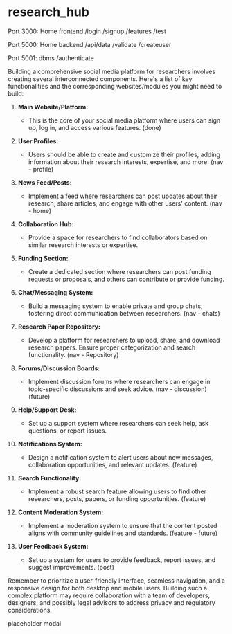 # research_hub

Port 3000: Home frontend
/login
/signup
/features
/test

Port 5000: Home backend
/api/data
/validate
/createuser

Port 5001: dbms
/authenticate







Building a comprehensive social media platform for researchers involves creating several interconnected components. Here's a list of key functionalities and the corresponding websites/modules you might need to build:

1. **Main Website/Platform:**
   - This is the core of your social media platform where users can sign up, log in, and access various features.
   (done)

2. **User Profiles:**
   - Users should be able to create and customize their profiles, adding information about their research interests, expertise, and more.
   (nav - profile)

3. **News Feed/Posts:**
   - Implement a feed where researchers can post updates about their research, share articles, and engage with other users' content.
   (nav - home)

4. **Collaboration Hub:**
   - Provide a space for researchers to find collaborators based on similar research interests or expertise.

5. **Funding Section:**
   - Create a dedicated section where researchers can post funding requests or proposals, and others can contribute or provide funding.

6. **Chat/Messaging System:**
   - Build a messaging system to enable private and group chats, fostering direct communication between researchers.
   (nav - chats)

7. **Research Paper Repository:**
   - Develop a platform for researchers to upload, share, and download research papers. Ensure proper categorization and search functionality.
   (nav - Repository)

8. **Forums/Discussion Boards:**
   - Implement discussion forums where researchers can engage in topic-specific discussions and seek advice.
   (nav - discussion) (future)

9. **Help/Support Desk:**
   - Set up a support system where researchers can seek help, ask questions, or report issues.

10. **Notifications System:**
    - Design a notification system to alert users about new messages, collaboration opportunities, and relevant updates.
    (feature)

11. **Search Functionality:**
    - Implement a robust search feature allowing users to find other researchers, posts, papers, or funding opportunities.
    (feature)

12. **Content Moderation System:**
    - Implement a moderation system to ensure that the content posted aligns with community guidelines and standards.
    (feature - future)

13. **User Feedback System:**
    - Set up a system for users to provide feedback, report issues, and suggest improvements.
    (post)

Remember to prioritize a user-friendly interface, seamless navigation, and a responsive design for both desktop and mobile users. Building such a complex platform may require collaboration with a team of developers, designers, and possibly legal advisors to address privacy and regulatory considerations.




placeholder
modal


